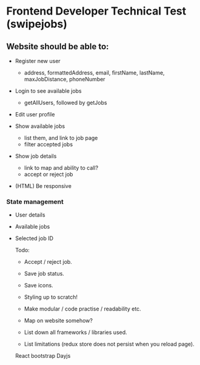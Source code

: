 
# Frontend Developer Technical Test (swipejobs)

## Website should be able to:

- Register new user
  - address, formattedAddress, email, firstName, lastName, maxJobDistance, phoneNumber

- Login to see available jobs 
  - getAllUsers, followed by getJobs

- Edit user profile

- Show available jobs 
  - list them, and link to job page
  - filter accepted jobs

- Show job details
  - link to map and ability to call?
  - accept or reject job

 - (HTML) Be responsive

### State management

- User details
- Available jobs
- Selected job ID

  Todo:
  - Accept / reject job. 
  - Save job status.

  - Save icons.
  - Styling up to scratch!
  - Make modular / code practise / readability etc.
  - Map on website somehow?

  - List down all frameworks / libraries used.
  - List limitations (redux store does not persist when you reload page).

  React bootstrap
  Dayjs
